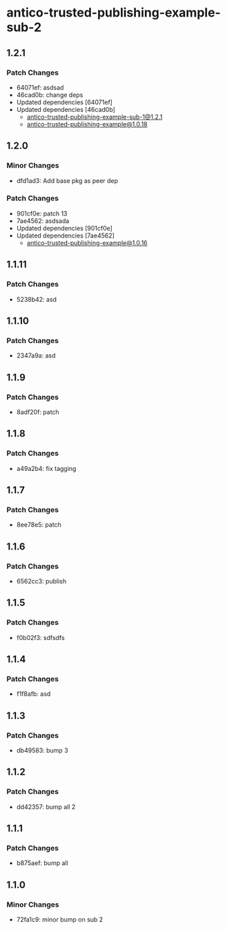 # antico-trusted-publishing-example-sub-2

## 1.2.1

### Patch Changes

- 64071ef: asdsad
- 46cad0b: change deps
- Updated dependencies [64071ef]
- Updated dependencies [46cad0b]
  - antico-trusted-publishing-example-sub-1@1.2.1
  - antico-trusted-publishing-example@1.0.18

## 1.2.0

### Minor Changes

- dfd1ad3: Add base pkg as peer dep

### Patch Changes

- 901cf0e: patch 13
- 7ae4562: asdsada
- Updated dependencies [901cf0e]
- Updated dependencies [7ae4562]
  - antico-trusted-publishing-example@1.0.16

## 1.1.11

### Patch Changes

- 5238b42: asd

## 1.1.10

### Patch Changes

- 2347a9a: asd

## 1.1.9

### Patch Changes

- 8adf20f: patch

## 1.1.8

### Patch Changes

- a49a2b4: fix tagging

## 1.1.7

### Patch Changes

- 8ee78e5: patch

## 1.1.6

### Patch Changes

- 6562cc3: publish

## 1.1.5

### Patch Changes

- f0b02f3: sdfsdfs

## 1.1.4

### Patch Changes

- f1f8afb: asd

## 1.1.3

### Patch Changes

- db49583: bump 3

## 1.1.2

### Patch Changes

- dd42357: bump all 2

## 1.1.1

### Patch Changes

- b875aef: bump all

## 1.1.0

### Minor Changes

- 72fa1c9: minor bump on sub 2
